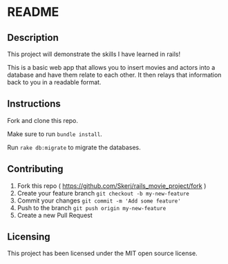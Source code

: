 # README

## Description
This project will demonstrate the skills I have learned in rails!


This is a basic web app that allows you to insert movies and actors into a database and have them relate to each other. It then relays that information back to you in a readable format.

## Instructions
Fork and clone this repo.

Make sure to run ```bundle install```.

Run ```rake db:migrate``` to migrate the databases.

## Contributing
1. Fork this repo ( https://github.com/Skerj/rails_movie_project/fork )
2. Create your feature branch ```git checkout -b my-new-feature```
3. Commit your changes ```git commit -m 'Add some feature'```
4. Push to the branch ```git push origin my-new-feature```
5. Create a new Pull Request

## Licensing
This project has been licensed under the MIT open source license.